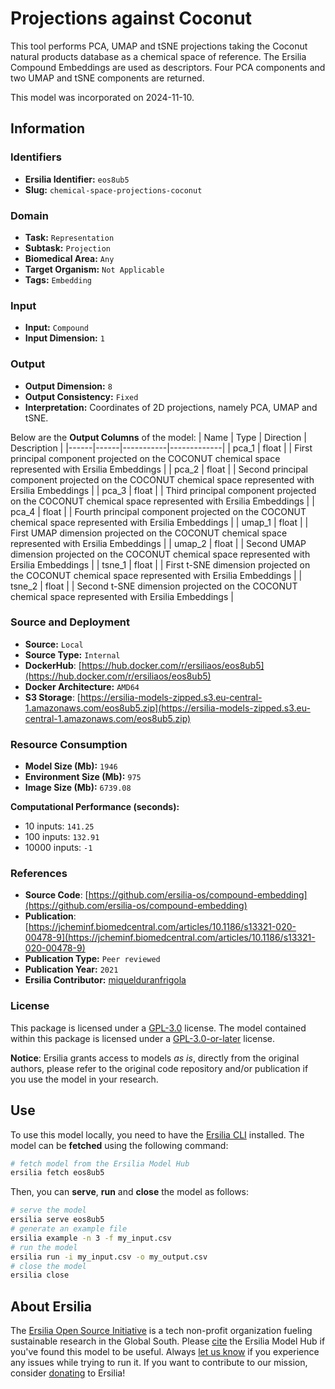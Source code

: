 # Projections against Coconut

This tool performs PCA, UMAP and tSNE projections taking the Coconut natural products database as a chemical space of reference. The Ersilia Compound Embeddings are used as descriptors. Four PCA components and two UMAP and tSNE components are returned.

This model was incorporated on 2024-11-10.

## Information
### Identifiers
- **Ersilia Identifier:** `eos8ub5`
- **Slug:** `chemical-space-projections-coconut`

### Domain
- **Task:** `Representation`
- **Subtask:** `Projection`
- **Biomedical Area:** `Any`
- **Target Organism:** `Not Applicable`
- **Tags:** `Embedding`

### Input
- **Input:** `Compound`
- **Input Dimension:** `1`

### Output
- **Output Dimension:** `8`
- **Output Consistency:** `Fixed`
- **Interpretation:** Coordinates of 2D projections, namely PCA, UMAP and tSNE.

Below are the **Output Columns** of the model:
| Name | Type | Direction | Description |
|------|------|-----------|-------------|
| pca_1 | float |  | First principal component projected on the COCONUT chemical space represented with Ersilia Embeddings |
| pca_2 | float |  | Second principal component projected on the COCONUT chemical space represented with Ersilia Embeddings |
| pca_3 | float |  | Third principal component projected on the COCONUT chemical space represented with Ersilia Embeddings |
| pca_4 | float |  | Fourth principal component projected on the COCONUT chemical space represented with Ersilia Embeddings |
| umap_1 | float |  | First UMAP dimension projected on the COCONUT chemical space represented with Ersilia Embeddings |
| umap_2 | float |  | Second UMAP dimension projected on the COCONUT chemical space represented with Ersilia Embeddings |
| tsne_1 | float |  | First t-SNE dimension projected on the COCONUT chemical space represented with Ersilia Embeddings |
| tsne_2 | float |  | Second t-SNE dimension projected on the COCONUT chemical space represented with Ersilia Embeddings |


### Source and Deployment
- **Source:** `Local`
- **Source Type:** `Internal`
- **DockerHub**: [https://hub.docker.com/r/ersiliaos/eos8ub5](https://hub.docker.com/r/ersiliaos/eos8ub5)
- **Docker Architecture:** `AMD64`
- **S3 Storage**: [https://ersilia-models-zipped.s3.eu-central-1.amazonaws.com/eos8ub5.zip](https://ersilia-models-zipped.s3.eu-central-1.amazonaws.com/eos8ub5.zip)

### Resource Consumption
- **Model Size (Mb):** `1946`
- **Environment Size (Mb):** `975`
- **Image Size (Mb):** `6739.08`

**Computational Performance (seconds):**
- 10 inputs: `141.25`
- 100 inputs: `132.91`
- 10000 inputs: `-1`

### References
- **Source Code**: [https://github.com/ersilia-os/compound-embedding](https://github.com/ersilia-os/compound-embedding)
- **Publication**: [https://jcheminf.biomedcentral.com/articles/10.1186/s13321-020-00478-9](https://jcheminf.biomedcentral.com/articles/10.1186/s13321-020-00478-9)
- **Publication Type:** `Peer reviewed`
- **Publication Year:** `2021`
- **Ersilia Contributor:** [miquelduranfrigola](https://github.com/miquelduranfrigola)

### License
This package is licensed under a [GPL-3.0](https://github.com/ersilia-os/ersilia/blob/master/LICENSE) license. The model contained within this package is licensed under a [GPL-3.0-or-later](LICENSE) license.

**Notice**: Ersilia grants access to models _as is_, directly from the original authors, please refer to the original code repository and/or publication if you use the model in your research.


## Use
To use this model locally, you need to have the [Ersilia CLI](https://github.com/ersilia-os/ersilia) installed.
The model can be **fetched** using the following command:
```bash
# fetch model from the Ersilia Model Hub
ersilia fetch eos8ub5
```
Then, you can **serve**, **run** and **close** the model as follows:
```bash
# serve the model
ersilia serve eos8ub5
# generate an example file
ersilia example -n 3 -f my_input.csv
# run the model
ersilia run -i my_input.csv -o my_output.csv
# close the model
ersilia close
```

## About Ersilia
The [Ersilia Open Source Initiative](https://ersilia.io) is a tech non-profit organization fueling sustainable research in the Global South.
Please [cite](https://github.com/ersilia-os/ersilia/blob/master/CITATION.cff) the Ersilia Model Hub if you've found this model to be useful. Always [let us know](https://github.com/ersilia-os/ersilia/issues) if you experience any issues while trying to run it.
If you want to contribute to our mission, consider [donating](https://www.ersilia.io/donate) to Ersilia!
